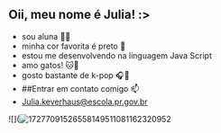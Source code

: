 ## Oii, meu nome é Julia! :>

- sou aluna 📖💌
- minha cor favorita é preto 🖤
- estou me desenvolvendo na linguagem Java Script
- amo gatos! 🐱💙
- gosto bastante de k-pop 🎧🎵
- ##Entrar em contato comigo 📫
- Julia.keverhaus@escola.pr.gov.br
  
![](![17277091526558149511081162320952](https://github.com/user-attachments/assets/110e0987-50ea-4c21-aa1d-3b60ace93515)

